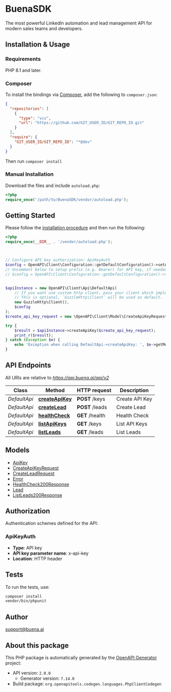 # BuenaSDK

The most powerful LinkedIn automation and lead management API for modern sales teams and developers.


## Installation & Usage

### Requirements

PHP 8.1 and later.

### Composer

To install the bindings via [Composer](https://getcomposer.org/), add the following to `composer.json`:

```json
{
  "repositories": [
    {
      "type": "vcs",
      "url": "https://github.com/GIT_USER_ID/GIT_REPO_ID.git"
    }
  ],
  "require": {
    "GIT_USER_ID/GIT_REPO_ID": "*@dev"
  }
}
```

Then run `composer install`

### Manual Installation

Download the files and include `autoload.php`:

```php
<?php
require_once('/path/to/BuenaSDK/vendor/autoload.php');
```

## Getting Started

Please follow the [installation procedure](#installation--usage) and then run the following:

```php
<?php
require_once(__DIR__ . '/vendor/autoload.php');



// Configure API key authorization: ApiKeyAuth
$config = OpenAPI\Client\Configuration::getDefaultConfiguration()->setApiKey('x-api-key', 'YOUR_API_KEY');
// Uncomment below to setup prefix (e.g. Bearer) for API key, if needed
// $config = OpenAPI\Client\Configuration::getDefaultConfiguration()->setApiKeyPrefix('x-api-key', 'Bearer');


$apiInstance = new OpenAPI\Client\Api\DefaultApi(
    // If you want use custom http client, pass your client which implements `GuzzleHttp\ClientInterface`.
    // This is optional, `GuzzleHttp\Client` will be used as default.
    new GuzzleHttp\Client(),
    $config
);
$create_api_key_request = new \OpenAPI\Client\Model\CreateApiKeyRequest(); // \OpenAPI\Client\Model\CreateApiKeyRequest

try {
    $result = $apiInstance->createApiKey($create_api_key_request);
    print_r($result);
} catch (Exception $e) {
    echo 'Exception when calling DefaultApi->createApiKey: ', $e->getMessage(), PHP_EOL;
}

```

## API Endpoints

All URIs are relative to *https://api.buena.ai/api/v2*

Class | Method | HTTP request | Description
------------ | ------------- | ------------- | -------------
*DefaultApi* | [**createApiKey**](docs/Api/DefaultApi.md#createapikey) | **POST** /keys | Create API Key
*DefaultApi* | [**createLead**](docs/Api/DefaultApi.md#createlead) | **POST** /leads | Create Lead
*DefaultApi* | [**healthCheck**](docs/Api/DefaultApi.md#healthcheck) | **GET** /health | Health Check
*DefaultApi* | [**listApiKeys**](docs/Api/DefaultApi.md#listapikeys) | **GET** /keys | List API Keys
*DefaultApi* | [**listLeads**](docs/Api/DefaultApi.md#listleads) | **GET** /leads | List Leads

## Models

- [ApiKey](docs/Model/ApiKey.md)
- [CreateApiKeyRequest](docs/Model/CreateApiKeyRequest.md)
- [CreateLeadRequest](docs/Model/CreateLeadRequest.md)
- [Error](docs/Model/Error.md)
- [HealthCheck200Response](docs/Model/HealthCheck200Response.md)
- [Lead](docs/Model/Lead.md)
- [ListLeads200Response](docs/Model/ListLeads200Response.md)

## Authorization

Authentication schemes defined for the API:
### ApiKeyAuth

- **Type**: API key
- **API key parameter name**: x-api-key
- **Location**: HTTP header


## Tests

To run the tests, use:

```bash
composer install
vendor/bin/phpunit
```

## Author

support@buena.ai

## About this package

This PHP package is automatically generated by the [OpenAPI Generator](https://openapi-generator.tech) project:

- API version: `2.0.0`
    - Generator version: `7.14.0`
- Build package: `org.openapitools.codegen.languages.PhpClientCodegen`

